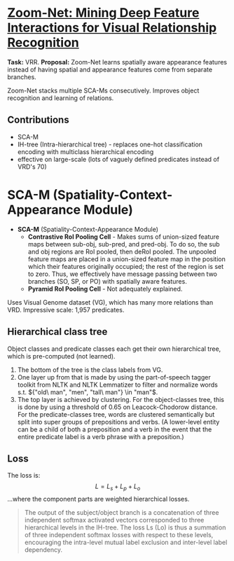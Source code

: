 # [Zoom-Net: Mining Deep Feature Interactions for Visual Relationship Recognition](https://arxiv.org/pdf/1807.04979.pdf)

**Task:** VRR.
**Proposal:** Zoom-Net learns spatially aware appearance features instead of having spatial and appearance features come from separate branches.

Zoom-Net stacks multiple SCA-Ms consecutively. Improves object recognition and learning of relations.


## Contributions

- SCA-M
- IH-tree (Intra-hierarchical tree) - replaces one-hot classification encoding with multiclass hierarchical encoding
- effective on large-scale (lots of vaguely defined predicates instead of VRD's 70)

# SCA-M (Spatiality-Context-Appearance Module)

- **SCA-M** (Spatiality-Context-Appearance Module)
    - **Contrastive RoI Pooling Cell** - Makes sums of union-sized feature maps between sub-obj, sub-pred, and pred-obj. To do so, the sub and obj regions are RoI pooled, then deRoI pooled. The unpooled feature maps are placed in a union-sized feature map in the position which their features originally occupied; the rest of the region is set to zero. Thus, we effectively have message passing between two branches (SO, SP, or PO) with spatially aware features.
    - **Pyramid RoI Pooling Cell** - Not adequately explained.


Uses Visual Genome dataset (VG), which has many more relations than VRD. Impressive scale: 1,957 predicates.

## **Hierarchical class tree**

Object classes and predicate classes each get their own hierarchical tree, which is pre-computed (not learned).

1. The bottom of the tree is the class labels from VG.
2. One layer up from that is made by using the part-of-speech tagger toolkit from NLTK and NLTK Lemmatizer to filter and normalize words s.t. ${"old\ man", "men", "tall\ man"} \in "man"$.
3. The top layer is achieved by clustering. For the object-classes tree, this is done by using a threshold of 0.65 on Leacock-Chodorow distance. For the predicate-classes tree, words are clustered semantically but split into super groups of prepositions and verbs. (A lower-level entity can be a child of both a preposition and a verb in the event that the entire predicate label is a verb phrase with a preposition.)

## Loss

The loss is:
$$L = L_s + L_p + L_o$$
...where the component parts are weighted hierarchical losses.

> The output of the subject/object branch is a concatenation of three independent softmax activated vectors corresponded to three hierarchical levels in the IH-tree. The loss Ls (Lo) is thus a summation of three independent softmax losses with respect to these levels, encouraging the intra-level mutual label exclusion and inter-level label dependency.
<!--stackedit_data:
eyJoaXN0b3J5IjpbMTQ5MzMxNDU3MV19
-->